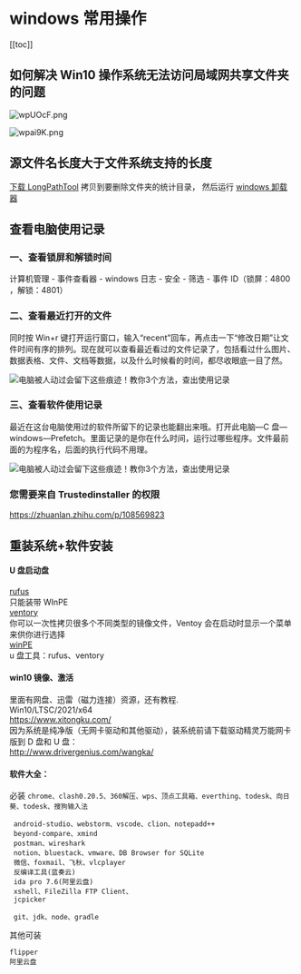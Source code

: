 # windows 常用操作

[[toc]]

## 如何解决 Win10 操作系统无法访问局域网共享文件夹的问题

![wpUOcF.png](https://s1.ax1x.com/2020/09/02/wpUOcF.png)

![wpai9K.png](https://s1.ax1x.com/2020/09/02/wpai9K.png)

## 源文件名长度大于文件系统支持的长度

[下载 LongPathTool](https://www.lanzoux.com/i3lulgbdb1c)
拷贝到要删除文件夹的统计目录， 然后运行
[windows 卸载器](https://geekuninstaller.com/)

## 查看电脑使用记录

### 一、查看锁屏和解锁时间

计算机管理 - 事件查看器 - windows 日志 - 安全 - 筛选 - 事件 ID（锁屏：4800 ，解锁：4801）

### 二、查看最近打开的文件

同时按 Win+r 键打开运行窗口，输入“recent”回车，再点击一下“修改日期”让文件时间有序的排列。现在就可以查看最近看过的文件记录了，包括看过什么图片、数据表格、文件、文档等数据，以及什么时候看的时间，都尽收眼底一目了然。

![电脑被人动过会留下这些痕迹！教你3个方法，查出使用记录](https://s3.51cto.com/oss/202108/04/5462f7804c74b5a10dbd7a69e88097c1.jpg)

### 三、查看软件使用记录

最近在这台电脑使用过的软件所留下的记录也能翻出来哦。打开此电脑—C 盘—windows—Prefetch。里面记录的是你在什么时间，运行过哪些程序。文件最前面的为程序名，后面的执行代码不用理。

![电脑被人动过会留下这些痕迹！教你3个方法，查出使用记录](https://s6.51cto.com/oss/202108/04/9526f469af539621d8926e28b280562d.jpg)

### 您需要来自 Trustedinstaller 的权限

<https://zhuanlan.zhihu.com/p/108569823>

## 重装系统+软件安装

#### U 盘启动盘

[rufus](https://rufus.ie/zh/)  
只能装带 WInPE  
[ventory](https://www.iplaysoft.com/ventoy.html)  
你可以一次性拷贝很多个不同类型的镜像文件，Ventoy 会在启动时显示一个菜单来供你进行选择  
[winPE](https://github.com/VirtualHotBar/HotPEToolBox)  
u 盘工具：rufus、ventory

#### win10 镜像、激活

里面有网盘、迅雷（磁力连接）资源，还有教程.  
Win10/LTSC/2021/x64  
<https://www.xitongku.com/>  
因为系统是纯净版（无网卡驱动和其他驱动），装系统前请下载驱动精灵万能网卡版到 D 盘和 U 盘：  
<http://www.drivergenius.com/wangka/>

#### 软件大全：

必装
`chrome、clash0.20.5、360解压、wps、顶点工具箱、everthing、todesk、向日葵、todesk、搜狗输入法`

```
 android-studio、webstorm、vscode、clion、notepadd++
 beyond-compare、xmind
 postman、wireshark
 notion、bluestack、vmware、DB Browser for SQLite
 微信、foxmail、飞秋、vlcplayer
 反编译工具(蓝奏云)
 ida pro 7.6(阿里云盘)
 xshell、FileZilla FTP Client、
 jcpicker

 git、jdk、node、gradle

```

其他可装

```
flipper
阿里云盘

```
